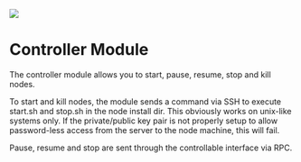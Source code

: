[![](http://opensource.flaptor.com/clusterfest/images/logo.png)](http://opensource.flaptor.com/clusterfest)

# Controller Module #

The controller module allows you to start, pause, resume, stop and kill nodes.

To start and kill nodes, the module sends a command via SSH to execute start.sh and stop.sh in the node install dir. This obviously works on unix-like systems only. If the private/public key pair is not properly setup to allow password-less access from the server to the node machine, this will fail.

Pause, resume and stop are sent through the controllable interface via RPC.
